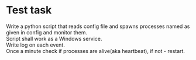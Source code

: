 # Test task
Write a python script that reads config file and spawns processes named as given in config and monitor them.<br />
Script shall work as a Windows service.<br />
Write log on each event.<br />
Once a minute check if processes are alive(aka heartbeat), if not - restart. <br />
